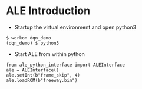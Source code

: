 # ALE Introduction

* Startup the virtual environment and open python3
```
$ workon dqn_demo
(dqn_demo) $ python3
```

* Start ALE from within python
```
from ale_python_interface import ALEInterface
ale = ALEInterface()
ale.setInt(b"frame_skip", 4)
ale.loadROM(b"freeway.bin")
```
